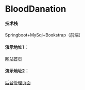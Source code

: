 # BloodDanation
#### 技术栈
Springboot+MySql+Bookstrap（前端）

#### 演示地址1：
[网站首页](https://923372148.github.io/BloodDanation/src/main/resources/static/index.html)
#### 演示地址2：
[后台管理页面](https://923372148.github.io/BloodDanation/src/main/resources/static/donorshow.html)
